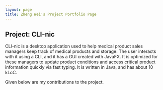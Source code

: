 ```yaml
---
layout: page
title: Zheng Wei's Project Portfolio Page
---
```


## Project: CLI-nic

CLI-nic is a desktop application used to help medical product sales managers keep track of medical products and storage.
The user interacts with it using a CLI, and it has a GUI created with JavaFX.
It is optimized for these managers to update product conditions and access critical product information quickly via fast typing.
It is written in Java, and has about 10 kLoC.

Given below are my contributions to the project.